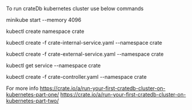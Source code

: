 

To run crateDb kubernetes cluster use below commands

minikube start --memory 4096

kubectl create namespace crate

kubectl create -f crate-internal-service.yaml --namespace crate

kubectl create -f crate-external-service.yaml --namespace crate

kubectl get service --namespace crate

kubectl create -f crate-controller.yaml --namespace crate

For more info 
https://crate.io/a/run-your-first-cratedb-cluster-on-kubernetes-part-one/
https://crate.io/a/run-your-first-cratedb-cluster-on-kubernetes-part-two/
